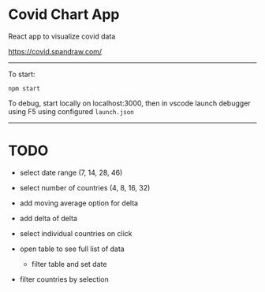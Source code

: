 # Covid Chart App

React app to visualize covid data

https://covid.spandraw.com/

---

To start:

`npm start`

To debug, start locally on localhost:3000, then in vscode launch debugger using F5 using configured `launch.json`

---

# TODO

- select date range (7, 14, 28, 46)
- select number of countries (4, 8, 16, 32)

- add moving average option for delta
- add delta of delta

- select individual countries on click
- open table to see full list of data
  - filter table and set date

- filter countries by selection
